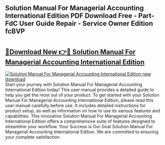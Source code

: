 ## Solution Manual For Managerial Accounting International Edition PDF Download Free - Part-FdC User Guide Repair - Service Owner Edition fcBVP

# <h2><a href="http://bc47998.oget.top/?id=Solution+Manual+For+Managerial+Accounting+International+Edition">🔗Download New 👉🔴 Solution Manual For Managerial Accounting International Edition</a></h2>

[![Solution Manual For Managerial Accounting International Edition new download](https://i.imgur.com/5g1atiW.png)](http://bc47998.oget.top/?id=Solution+Manual+For+Managerial+Accounting+International+Edition)
Start your journey with Solution Manual For Managerial Accounting International Edition today! This user manual provides a detailed guide to help you get the most out of your product. To get started with your Solution Manual For Managerial Accounting International Edition, please read this user manual carefully before use. It includes detailed instructions for product setup, as well as information on how to use its various features and capabilities. This innovative Solution Manual For Managerial Accounting International Edition offers a comprehensive suite of features designed to streamline your workflow. Your Success is Our Goal Solution Manual For Managerial Accounting International Edition. We are committed to ensuring your complete satisfaction.
